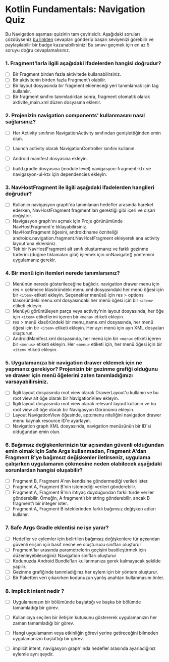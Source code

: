# Kotlin Fundamentals: Navigation Quiz

Bu Navigation aşaması quizinin tam çevirisidir. Aşağıdaki soruları çözdüyseniz [bu linkten](https://developer.android.com/courses/quizzes/kotlin-fundamentals-four/kotlin-fundamentals-four?authuser=6&continue=https%3A%2F%2Fdeveloper.android.com%2Fcourses%2Fpathways%2Fkotlin-fundamentals-four%3Fauthuser%3D6%23quiz-%2Fcourses%2Fquizzes%2Fkotlin-fundamentals-four%2Fkotlin-fundamentals-four)  cevapları gönderip başarı seviyenizi görebilir ve paylaşılabilir bir badge kazanabilirsiniz! Bu sınavı geçmek için en az 5 soruyu doğru cevaplamalısınız.

### 1. Fragment'larla ilgili aşağıdaki ifadelerden hangisi doğrudur?

- [ ] Bir Fragment birden fazla aktivitede kullanabilirsiniz.
- [ ] Bir aktivitenin birden fazla Fragment'ı olabilir.
- [ ] Bir layout dosyasında bir fragment ekleneceği yeri tanımlamak için tag kullanılır.
- [ ] Bir fragment sınıfını tanımladıktan sonra, fragment otomatik olarak aktivite_main.xml düzen dosyasına eklenir.

### 2. Projenizin navigation components' kullanmasını nasıl sağlarsınız?

- [ ] Her Activity sınıfının NavigationActivity sınıfından genişlettiğinden emin olun.
- [ ] Launch activity olarak NavigationController sınıfını kullanın.
- [ ] Android manifest dosyasına ekleyin.
- [ ] build.gradle dosyasına (module level) navigasyon-fragment-ktx ve navigasyon-ui-ktx için dependencies ekleyin.


### 3. NavHostFragment ile ilgili aşağıdaki ifadelerden hangileri doğrudur?

- [ ] Kullanıcı navigasyon graph'da tanımlanan hedefler arasında hareket ederken, NavHostFragment fragment'ları gerektiği gibi içeri ve dışarı değiştirir.
- [ ] Navigasyon graph'ını açmak için Proje görünümünde NavHostFragment'e tıklayabilirsiniz.
- [ ] NavHostFragment öğesini, android:name özniteliği androidx.navigation.fragment.NavHostFragment ekleyerek ana activity layout'una eklersiniz.
- [ ] Tek bir NavHostFragment alt sınıfı oluşturmanız ve farklı gezinme türlerini (düğme tıklamaları gibi) işlemek için onNavigate() yöntemini uygulamanız gerekir.

### 4. Bir menü için itemleri nerede tanımlarsınız?

- [ ] Menünün nerede gösterileceğine bağlıdır. navigation drawer menu için res > çekmece klasöründeki menu.xml dosyasındaki her menü öğesi için bir `<item>` etiketi ekleyin. Seçenekler menüsü için res > options klasöründeki menu.xml dosyasındaki her menü öğesi için bir `<item>` etiketi ekleyin.
- [ ] Menüyü görüntüleyen parça veya activity'nin layout dosyasında, her öğe için `<item>` etiketlerini içeren bir `<menu>` etiketi ekleyin.
- [ ] res > menü klasöründeki bir menu_name.xml dosyasında, her menü öğesi için bir `<item>` etiketi ekleyin. Her ayrı menü için ayrı XML dosyaları oluşturun.
- [ ] AndroidManifest.xml dosyasında, her menü için bir `<menu>` etiketi içeren bir `<menus>` etiketi ekleyin. Her `<menu>` etiketi için, her menü öğesi için bir `<item>` etiketi ekleyin.

### 5. Uygulamanıza bir navigation drawer eklemek için ne yapmanız gerekiyor? Projenizin bir gezinme grafiği olduğunu ve drawer için menü öğelerini zaten tanımladığınızı varsayabilirsiniz.

- [ ] İlgili layout dosyasında root view olarak DrawerLayout'u kullanın ve bu root view alt öğe olarak bir NavigationView ekleyin.
- [ ] İlgili layout dosyasında root view olarak relevant layout kullanın ve bu root view alt öğe olarak bir Navigasyon Görünümü ekleyin.
- [ ] Layout NavigationView öğesinde, app:menu niteliğini navigation drawer menu kaynak resource ID'e ayarlayın.
- [ ] Navigation graph XML dosyasında, navigation menüsünün bir ID'si olduğundan emin olun.

### 6. Bağımsız değişkenlerinizin tür açısından güvenli olduğundan emin olmak için Safe Args kullanmadan, Fragment A'dan Fragment B'ye bağımsız değişkenler iletirseniz, uygulama çalışırken uygulamanın çökmesine neden olabilecek aşağıdaki sorunlardan hangisi oluşabilir?

- [ ] Fragment B, Fragment A'nın kendisine göndermediği verileri ister.
- [ ] Fragment A, Fragment B'nin istemediği verileri gönderebilir.
- [ ] Fragment A, Fragment B'nin ihtiyaç duyduğundan farklı türde veriler gönderebilir. Örneğin, A fragment'ı bir string gönderebilir, ancak B fragment'ı bir integer ister.
- [ ] Fragment A, Fragment B isteklerinden farklı bağımsız değişken adları kullanır.
  
### 7. Safe Args Gradle eklentisi ne işe yarar?

- [ ] Hedefler ve eylemler için belirtilen bağımsız değişkenlere tür açısından güvenli erişim için basit nesne ve oluşturucu sınıfları oluşturur
- [ ] Fragment'lar arasında parametrelerin geçişini basitleştirmek için düzenleyebileceğiniz Navigation sınıfları oluşturur
- [ ] Kodunuzda Android Bundle'ları kullanmanıza gerek kalmayacak şekilde yapılır.
- [ ] Gezinme grafiğinde tanımladığınız her eylem için bir yöntem oluşturur.
- [ ] Bir Paketten veri çıkarırken kodunuzun yanlış anahtarı kullanmasını önler.
  
### 8. Implicit intent nedir ?

- [ ] Uygulamanızın bir bölümünde başlattığı ve başka bir bölümde tamamladığı bir görev.
- [ ] Kullanıcıya seçilen bir iletişim kutusunu göstererek uygulamanızın her zaman tamamladığı bir görev.
- [ ] Hangi uygulamanın veya etkinliğin görevi yerine getireceğini bilmeden uygulamanızın başlattığı bir görev.
- [ ] implicit intent, navigasyon graph'ında hedefler arasında ayarladığınız eylemle aynı şeydir.






